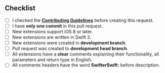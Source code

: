<!--- Provide a general summary of your changes in the Title above -->

## Checklist
<!--- Please go over all the following points, and put an `x` in all the boxes that apply. -->
<!--- If you're unsure about any of these, don't hesitate to ask. We're here to help! -->
- [ ] I checked the [**Contributing Guidelines**](https://github.com/omaralbeik/SwifterSwift/blob/master/CONTRIBUTING.md) before creating this request.
- [ ] I have **only one commit** in this pull request.
- [ ] New extensions support iOS 8 or later.
- [ ] New extensions are written in Swift 3.
- [ ] New extensions were created in **development branch**.
- [ ] Pull request was created to **development head branch**.
- [ ] All extensions have a **clear** comments explaining their functionality, all parameters and return type in English.
- [ ] All comments headers have the word **SwifterSwift:** before description.
